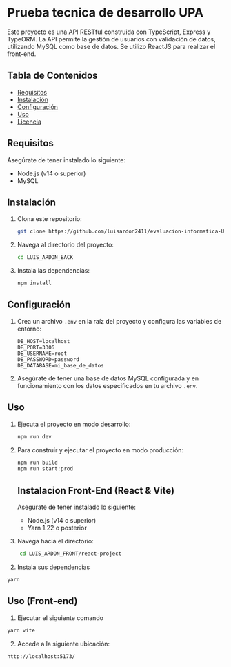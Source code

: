 # Prueba tecnica de desarrollo UPA
Este proyecto es una API RESTful construida con TypeScript, Express y TypeORM. La API permite la gestión de usuarios con validación de datos, utilizando MySQL como base de datos.
Se utilizo ReactJS para realizar el front-end.

## Tabla de Contenidos

- [Requisitos](#requisitos)
- [Instalación](#instalación)
- [Configuración](#configuración)
- [Uso](#uso)
- [Licencia](#licencia)

## Requisitos

Asegúrate de tener instalado lo siguiente:

- Node.js (v14 o superior)
- MySQL

## Instalación

1. Clona este repositorio:

    ```bash
    git clone https://github.com/luisardon2411/evaluacion-informatica-UPA.git
    ```

2. Navega al directorio del proyecto:

    ```bash
    cd LUIS_ARDON_BACK
    ```

3. Instala las dependencias:

    ```bash
    npm install
    ```

## Configuración

1. Crea un archivo `.env` en la raíz del proyecto y configura las variables de entorno:

    ```env
    DB_HOST=localhost
    DB_PORT=3306
    DB_USERNAME=root
    DB_PASSWORD=password
    DB_DATABASE=mi_base_de_datos
    ```

2. Asegúrate de tener una base de datos MySQL configurada y en funcionamiento con los datos especificados en tu archivo `.env`.

## Uso

1. Ejecuta el proyecto en modo desarrollo:

    ```bash
    npm run dev
    ```

2. Para construir y ejecutar el proyecto en modo producción:

    ```bash
    npm run build
    npm run start:prod
    ```

    ## Instalacion Front-End (React & Vite)
   
   Asegúrate de tener instalado lo siguiente:

   - Node.js (v14 o superior)
   - Yarn 1.22 o posterior

  1. Navega hacia el directorio:
     
```bash
    cd LUIS_ARDON_FRONT/react-project
```
2. Instala sus dependencias

```bash
yarn
```

## Uso (Front-end)
1. Ejecutar el siguiente comando


```bash
yarn vite
```

2. Accede a la siguiente ubicación:

```bash
http://localhost:5173/
```


